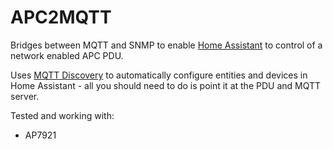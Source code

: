 # APC2MQTT

Bridges between MQTT and SNMP to enable [Home Assistant][hass] to control of a network enabled APC PDU.

Uses [MQTT Discovery][mqttdisco] to automatically configure entities and devices in Home Assistant - all you should need to do is point it at the PDU and MQTT server.

Tested and working with:
- AP7921

[mqttdisco]: https://www.home-assistant.io/docs/mqtt/discovery/
[hass]: https://www.home-assistant.io/
